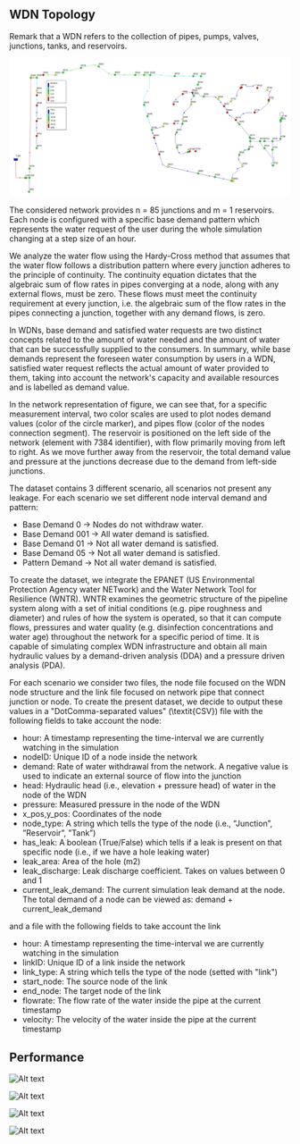 ## WDN Topology
Remark that a WDN refers to the collection of pipes, pumps, valves, junctions, tanks, and reservoirs.

![Alt text](fig/WDN-topology.jpg?raw=true "WDN TOPOLOGY")

The considered network provides n = 85 junctions and m = 1 reservoirs. Each node is configured with a specific base demand pattern which represents the water request of the user during the whole simulation changing at a step size of an hour. 

We analyze the water flow using the Hardy-Cross method that assumes  that the water flow follows a distribution pattern where every junction adheres to the principle of continuity. 
The continuity equation dictates that the algebraic sum of flow rates in pipes converging at a node, along with any external flows, must be zero.
These flows must meet the continuity requirement at every junction, i.e. the algebraic sum of the flow rates in the pipes connecting a junction, together with any demand flows, is zero. 

In WDNs, base demand and satisfied water requests are two distinct concepts related to the amount of water needed and the amount of water that can be successfully supplied to the consumers.
In summary, while base demands represent the foreseen water consumption by users in a WDN, satisfied water request reflects the actual amount of water provided to them, taking into account the network's capacity and available resources and is labelled as demand value.

In the network representation of figure, we can see that, for a specific measurement interval, two color scales are used to plot nodes demand values (color of the circle marker), and pipes flow (color of the nodes connection segment). The reservoir is positioned on the left side of the network (element with 7384 identifier), with flow primarily moving from left to right. As we move further away from the reservoir, the total demand value and pressure at the junctions decrease due to the demand from left-side junctions.

The dataset contains 3 different scenario, all scenarios not present any leakage. For each scenario we set different node interval demand and pattern:
* Base Demand 0 → Nodes do not withdraw water.
* Base Demand 001 → All water demand is satisfied.
* Base Demand 01 → Not all water demand is satisfied.
* Base Demand 05 → Not all water demand is satisfied.
* Pattern Demand → Not all water demand is satisfied.

To create the dataset, we integrate the EPANET (US Environmental Protection Agency water NETwork) and the Water Network Tool for Resilience (WNTR). 
WNTR examines the geometric structure of the pipeline system along with a set of initial conditions (e.g. pipe roughness and diameter) and rules of how the system is operated, so that it can compute flows, pressures and water quality (e.g. disinfection concentrations and water age) throughout the network for a specific period of time.
It is capable of simulating complex WDN infrastructure and obtain all main hydraulic values by a demand-driven analysis (DDA) and a pressure driven analysis (PDA). 

For each scenario we consider two files, the node file focused on the WDN node structure and the link file focused on network pipe that connect junction or node.
To create the present dataset, we decide to output these values in a "DotComma-separated values" (\textit{CSV}) file with the following fields to take account the node:

* hour: A timestamp representing the time-interval we are currently watching in the simulation
* nodeID: Unique ID of a node inside the network
* demand: Rate of water withdrawal from the network. A negative value is used to indicate an external source of flow into the junction
* head: Hydraulic head (i.e., elevation + pressure head) of water in the node of the WDN
* pressure: Measured pressure in the node of the WDN 
* x_pos,y_pos: Coordinates of the node 
* node_type: A string which tells the type of the node (i.e., ”Junction”, ”Reservoir”, ”Tank”)
* has_leak: A boolean (True/False) which tells if a leak is present on that specific node (i.e., if we have a hole leaking water)
* leak_area: Area of the hole (m2)
* leak_discharge: Leak discharge coefficient. Takes on values between 0 and 1 
* current_leak_demand: The current simulation leak demand at the node. The total demand of a node can be viewed as: demand + current_leak_demand

and a file with the following fields to take account the link 
* hour: A timestamp representing the time-interval we are currently watching in the simulation
* linkID: Unique ID of a link inside the network
* link_type: A string which tells the type of the node (setted with "link")
* start_node: The source node of the link
* end_node: The target node of the link
* flowrate: The flow rate of the water inside the pipe at the current timestamp
* velocity: The velocity of the water inside the pipe at the current timestamp


## Performance

![Alt text](C:\DATA\work\WDN\repository\WDN-Dataset-Workbench\networks\dataset-network-out\NET_3\fig\topology-with-pressure-mean.png "WDN TOPOLOGY pressure")

![Alt text](C:\DATA\work\WDN\repository\WDN-Dataset-Workbench\networks\dataset-network-out\NET_3\fig\topology-with-demand-mean.png "WDN TOPOLOGY demand")

![Alt text](C:\DATA\work\WDN\repository\WDN-Dataset-Workbench\networks\dataset-network-out\NET_3\fig\demand-comparison-1.png "WDN node comparison 1")

![Alt text](C:\DATA\work\WDN\repository\WDN-Dataset-Workbench\networks\dataset-network-out\NET_3\fig\demand-comparison-2.png "WDN node comparison 2")